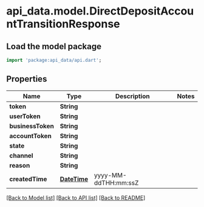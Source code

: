 # api_data.model.DirectDepositAccountTransitionResponse

## Load the model package
```dart
import 'package:api_data/api.dart';
```

## Properties
Name | Type | Description | Notes
------------ | ------------- | ------------- | -------------
**token** | **String** |  | 
**userToken** | **String** |  | 
**businessToken** | **String** |  | 
**accountToken** | **String** |  | 
**state** | **String** |  | 
**channel** | **String** |  | 
**reason** | **String** |  | 
**createdTime** | [**DateTime**](DateTime.md) | yyyy-MM-ddTHH:mm:ssZ | 

[[Back to Model list]](../README.md#documentation-for-models) [[Back to API list]](../README.md#documentation-for-api-endpoints) [[Back to README]](../README.md)


